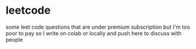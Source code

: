 # leetcode
some leet code questions that are under premium subscription but I'm too poor to pay so I write on colab or locally and push here to discuss with people
